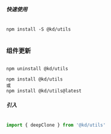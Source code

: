 ##### 快速使用

```

npm install -S @kd/utils


```

### 组件更新

```npm

npm uninstall @kd/utils

npm install @kd/utils
或
npm install @kd/utils@latest

```

##### 引入
```js

import { deepClone } from '@kd/utils'

```
